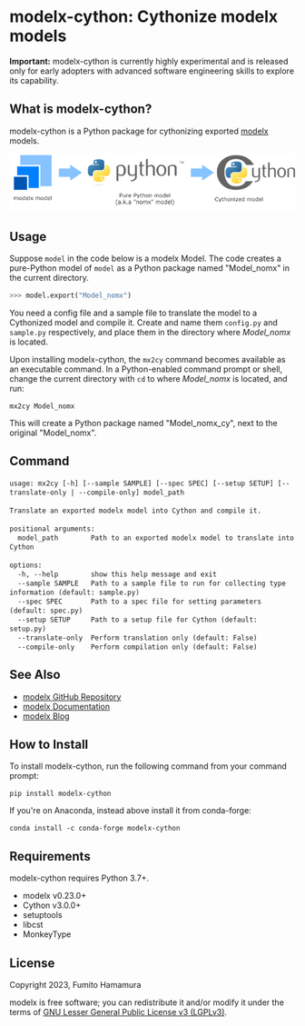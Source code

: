 # modelx-cython: Cythonize modelx models

**Important:**
modelx-cython is currently highly experimental and is released only for early adopters with advanced software engineering skills to explore its capability.

[modelx]:(https://github.com/fumitoh/modelx)

## What is modelx-cython?

modelx-cython is a Python package for cythonizing exported [modelx] models.

![modelx Ecosystem](https://raw.githubusercontent.com/fumitoh/modelx-cython/main/doc/source/images/modelx-ecosystem.png)

## Usage

Suppose `model` in the code below is a modelx Model.
The code creates a pure-Python model of `model` as a Python package named "Model_nomx" in the current directory.

```python
>>> model.export("Model_nomx")
```

You need a config file and a sample file to translate the model to a Cythonized model and compile it. 
Create and name them `config.py` and `sample.py` respectively, and place them in the directory where *Model_nomx* is located.

Upon installing modelx-cython, the `mx2cy` command becomes available as an executable command.
In a Python-enabled command prompt or shell, change the current directory with `cd` to where *Model_nomx* is located, and run:

```
mx2cy Model_nomx
```

This will create a Python package named "Model_nomx_cy", next to the original "Model_nomx".

## Command

```
usage: mx2cy [-h] [--sample SAMPLE] [--spec SPEC] [--setup SETUP] [--translate-only | --compile-only] model_path

Translate an exported modelx model into Cython and compile it.

positional arguments:
  model_path        Path to an exported modelx model to translate into Cython

options:
  -h, --help        show this help message and exit
  --sample SAMPLE   Path to a sample file to run for collecting type information (default: sample.py)
  --spec SPEC       Path to a spec file for setting parameters (default: spec.py)
  --setup SETUP     Path to a setup file for Cython (default: setup.py)
  --translate-only  Perform translation only (default: False)
  --compile-only    Perform compilation only (default: False)
```

## See Also

* [modelx GitHub Repository](https://github.com/fumitoh/modelx)
* [modelx Documentation](https://docs.modelx.io)
* [modelx Blog](https://modelx.io/allposts)

## How to Install

To install modelx-cython, run the following command from your command prompt:

```
pip install modelx-cython
```

If you're on Anaconda, instead above install it from conda-forge:

```
conda install -c conda-forge modelx-cython
```

## Requirements

modelx-cython requires Python 3.7+.

- modelx v0.23.0+
- Cython v3.0.0+
- setuptools
- libcst
- MonkeyType

## License

Copyright 2023, Fumito Hamamura

modelx is free software; you can redistribute it and/or
modify it under the terms of
[GNU Lesser General Public License v3 (LGPLv3)](https://github.com/fumitoh/modelx-cython/blob/master/LICENSE.txt).

